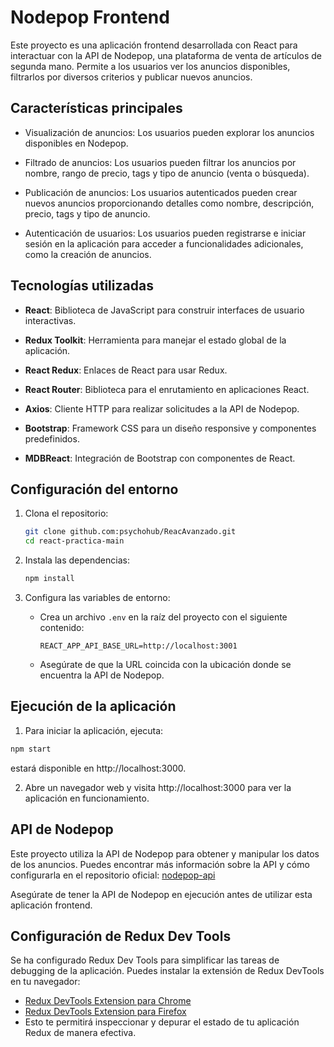 Nodepop Frontend
================

Este proyecto es una aplicación frontend desarrollada con React para interactuar con la API de Nodepop, una plataforma de venta de artículos de segunda mano. Permite a los usuarios ver los anuncios disponibles, filtrarlos por diversos criterios y publicar nuevos anuncios.

Características principales
---------------------------

*   Visualización de anuncios: Los usuarios pueden explorar los anuncios disponibles en Nodepop.
    
*   Filtrado de anuncios: Los usuarios pueden filtrar los anuncios por nombre, rango de precio, tags y tipo de anuncio (venta o búsqueda).
    
*   Publicación de anuncios: Los usuarios autenticados pueden crear nuevos anuncios proporcionando detalles como nombre, descripción, precio, tags y tipo de anuncio.
    
*   Autenticación de usuarios: Los usuarios pueden registrarse e iniciar sesión en la aplicación para acceder a funcionalidades adicionales, como la creación de anuncios.
    

Tecnologías utilizadas
----------------------

- **React**: Biblioteca de JavaScript para construir interfaces de usuario interactivas.
  
- **Redux Toolkit**: Herramienta para manejar el estado global de la aplicación.
  
- **React Redux**: Enlaces de React para usar Redux.
  
- **React Router**: Biblioteca para el enrutamiento en aplicaciones React.
  
- **Axios**: Cliente HTTP para realizar solicitudes a la API de Nodepop.
  
- **Bootstrap**: Framework CSS para un diseño responsive y componentes predefinidos.
  
- **MDBReact**: Integración de Bootstrap con componentes de React.
    

Configuración del entorno
-------------------------


1. Clona el repositorio:

    ```bash
    git clone github.com:psychohub/ReacAvanzado.git
    cd react-practica-main
    ```

2. Instala las dependencias:

    ```bash
    npm install
    ```

3. Configura las variables de entorno:

    - Crea un archivo `.env` en la raíz del proyecto con el siguiente contenido:

        ```plaintext
        REACT_APP_API_BASE_URL=http://localhost:3001
        ```

    - Asegúrate de que la URL coincida con la ubicación donde se encuentra la API de Nodepop.

        

Ejecución de la aplicación
--------------------------

1.  Para iniciar la aplicación, ejecuta:

```bash
npm start
  ```
 estará disponible en http://localhost:3000.
    
2.  Abre un navegador web y visita http://localhost:3000 para ver la aplicación en funcionamiento.
    

API de Nodepop
--------------

Este proyecto utiliza la API de Nodepop para obtener y manipular los datos de los anuncios. Puedes encontrar más información sobre la API y cómo configurarla en el repositorio oficial: [nodepop-api](https://github.com/davidjj76/nodepop-api)

Asegúrate de tener la API de Nodepop en ejecución antes de utilizar esta aplicación frontend.


Configuración de Redux Dev Tools
--------------------------------

Se ha configurado Redux Dev Tools para simplificar las tareas de debugging de la aplicación. Puedes instalar la extensión de Redux DevTools en tu navegador:

 *   [Redux DevTools Extension para Chrome](https://chrome.google.com/webstore/detail/react-developer-tools/fmkadmapgofadopljbjfkapdkoienihi?hl=en)
 *   [Redux DevTools Extension para Firefox](https://addons.mozilla.org/en-US/firefox/addon/react-devtools/)
 *   Esto te permitirá inspeccionar y depurar el estado de tu aplicación Redux de manera efectiva.

   
